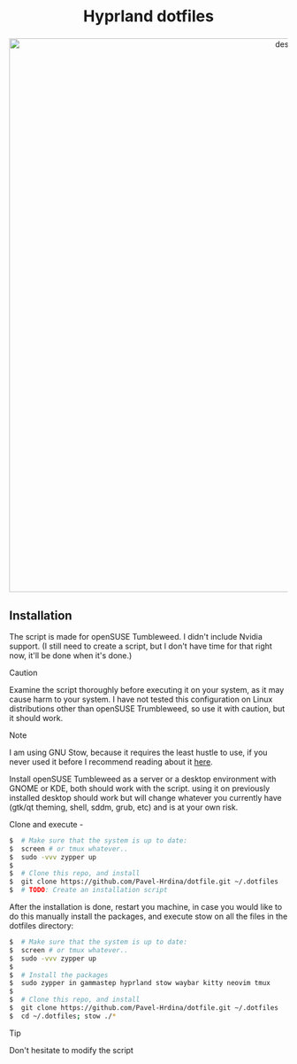 [//]: ###### (Documentation for me, when I need to install my system again. Pavel Hrdina)

<div align="center">
    <h1>Hyprland dotfiles</h1>
    <h3></h3>
</div>

<div align="center">
    <img src="https://images2.imgbox.com/f0/6c/Wbog0c5Z_o.png" alt="desktop" width="1000"/>
</div>

## Installation

The script is made for openSUSE Tumbleweed. I didn't include Nvidia support.
(I still need to create a script, but I don't have time for that right now, 
it'll be done when it's done.)

> [!CAUTION]
> Examine the script thoroughly before executing it on your system,
> as it may cause harm to your system. I have not tested this
> configuration on Linux distributions other than openSUSE Trumbleweed,
> so use it with caution, but it should work. 

> [!NOTE]
> I am using GNU Stow, because it requires the least hustle to use,
> if you never used it before I recommend reading about it [here](https://www.gnu.org/software/stow/).

Install openSUSE Tumbleweed as a server or a desktop environment with 
GNOME or KDE, both should work with the script. using it on previously 
installed desktop should work but will change whatever you currently 
have (gtk/qt theming, shell, sddm, grub, etc) and is at your own risk.

Clone and execute -

```bash
$  # Make sure that the system is up to date:
$  screen # or tmux whatever.. 
$  sudo -vvv zypper up
$
$  # Clone this repo, and install
$  git clone https://github.com/Pavel-Hrdina/dotfile.git ~/.dotfiles
$  # TODO: Create an installation script
```

After the installation is done, restart you machine, in case you would 
like to do this manually install the packages, and execute stow on all 
the files in the dotfiles directory:

```bash
$  # Make sure that the system is up to date:
$  screen # or tmux whatever.. 
$  sudo -vvv zypper up
$     
$  # Install the packages
$  sudo zypper in gammastep hyprland stow waybar kitty neovim tmux
$
$  # Clone this repo, and install
$  git clone https://github.com/Pavel-Hrdina/dotfile.git ~/.dotfiles
$  cd ~/.dotfiles; stow ./*
```

> [!TIP]
> Don't hesitate to modify the script



